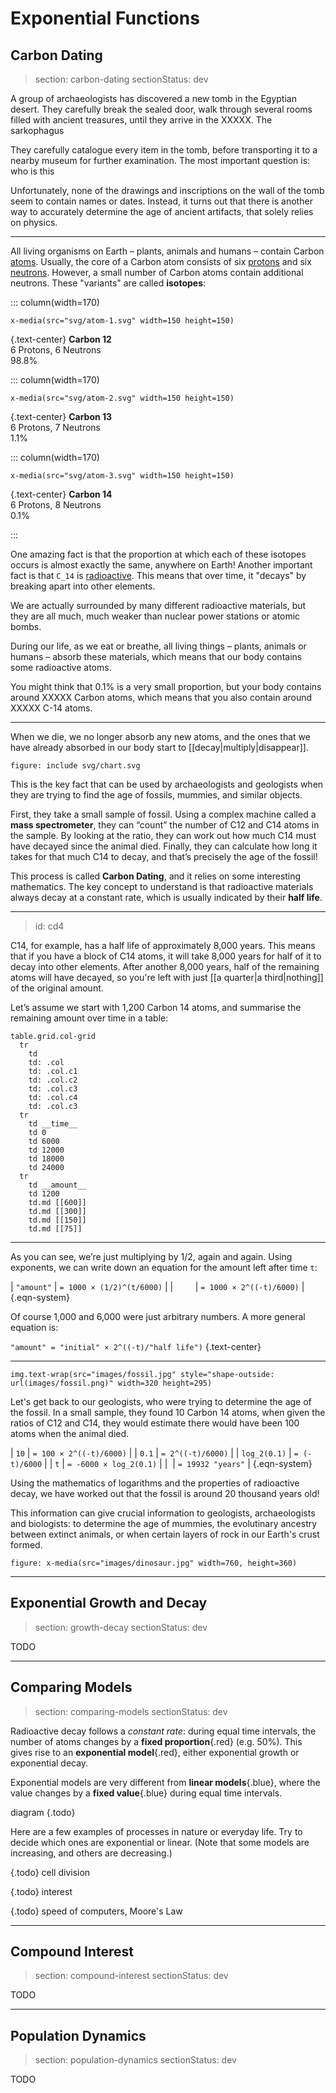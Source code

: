 # Exponential Functions

## Carbon Dating

> section: carbon-dating
> sectionStatus: dev

A group of archaeologists has discovered a new tomb in the Egyptian desert.
They carefully break the sealed door, walk through several rooms filled with
ancient treasures, until they arrive in the XXXXX. The sarkophagus 

They carefully catalogue every item in the tomb, before transporting it to a
nearby museum for further examination. The most important question is: who is
this

Unfortunately, none of the drawings and inscriptions on the wall of the tomb
seem to contain names or dates. Instead, it turns out that there is another way
to accurately determine the age of ancient artifacts, that solely relies on
physics.

---

All living organisms on Earth – plants, animals and humans – contain Carbon
[atoms](gloss:atom). Usually, the core of a Carbon atom consists of six
[protons](gloss:proton) and six [neutrons](gloss:protons). However, a small
number of Carbon atoms contain additional neutrons. These "variants" are called
__isotopes__:

::: column(width=170)

    x-media(src="svg/atom-1.svg" width=150 height=150)

{.text-center} __Carbon 12__  
6 Protons, 6 Neutrons  
98.8%

::: column(width=170)

    x-media(src="svg/atom-2.svg" width=150 height=150)

{.text-center} __Carbon 13__  
6 Protons, 7 Neutrons  
1.1%

::: column(width=170)

    x-media(src="svg/atom-3.svg" width=150 height=150)

{.text-center} __Carbon 14__  
6 Protons, 8 Neutrons  
0.1%

:::

One amazing fact is that the proportion at which each of these isotopes occurs
is almost exactly the same, anywhere on Earth! Another important fact is that
`C_14` is [radioactive](gloss:radioactive). This means that over time, it
"decays" by breaking apart into other elements.

We are actually surrounded by many different radioactive materials, but they are
all much, much weaker than nuclear power stations or atomic bombs.

During our life, as we eat or breathe, all living things – plants, animals or
humans – absorb these materials, which means that our body contains some
radioactive atoms.

You might think that 0.1% is a very small proportion, but your body contains
around XXXXX Carbon atoms, which means that you also contain around XXXXX
C-14 atoms.

---

When we die, we no longer absorb any new atoms, and the ones that we have
already absorbed in our body start to [[decay|multiply|disappear]].

    figure: include svg/chart.svg

This is the key fact that can be used by archaeologists and geologists when
they are trying to find the age of fossils, mummies, and similar objects.

First, they take a small sample of fossil. Using a complex machine called a
__mass spectrometer__, they can “count” the number of C12 and C14 atoms in the
sample. By looking at the ratio, they can work out how much C14 must have
decayed since the animal died. Finally, they can calculate how long it
takes for that much C14 to decay, and that’s precisely the age of the fossil!

This process is called __Carbon Dating__, and it relies on some interesting
mathematics. The key concept to understand is that radioactive materials always
decay at a constant rate, which is usually indicated by their __half life__.

---
> id: cd4

C14, for example, has a half life of approximately 8,000 years. This means that
if you have a block of C14 atoms, it will take 8,000 years for half of it to
decay into other elements. After another 8,000 years, half of the remaining
atoms will have decayed, so you're left with just [[a quarter|a third|nothing]]
of the original amount.

Let’s assume we start with 1,200 Carbon 14 atoms, and summarise the remaining
amount over time in a table:

    table.grid.col-grid
      tr
        td
        td: .col
        td: .col.c1
        td: .col.c2
        td: .col.c3
        td: .col.c4
        td: .col.c3
      tr
        td __time__
        td 0
        td 6000
        td 12000
        td 18000
        td 24000
      tr
        td __amount__
        td 1200
        td.md [[600]]
        td.md [[300]]
        td.md [[150]]
        td.md [[75]]

---

As you can see, we’re just multiplying by 1/2, again and again. Using exponents,
we can write down an equation for the amount left after time `t`:

| `"amount"` | `= 1000 × (1/2)^(t/6000)` |
|            | `= 1000 × 2^((-t)/6000)`  |
{.eqn-system}

Of course 1,000 and 6,000 were just arbitrary numbers. A more general equation
is:

`"amount" = "initial" × 2^((-t)/"half life")` {.text-center}

---

    img.text-wrap(src="images/fossil.jpg" style="shape-outside: url(images/fossil.png)" width=320 height=295)

Let's get back to our geologists, who were trying to determine the age of the
fossil. In a small sample, they found 10 Carbon 14 atoms, when given the ratios
of C12 and C14, they would estimate there would have been 100 atoms when the
animal died.

|         `10` | `= 100 × 2^((-t)/6000)` |
|        `0.1` | `= 2^((-t)/6000)`       |
| `log_2(0.1)` | `= (-t)/6000`           |
|          `t` | `= -6000 × log_2(0.1)`  |
|              | `= 19932 "years"`       |
{.eqn-system}

Using the mathematics of logarithms and the properties of radioactive decay, we
have worked out that the fossil is around 20 thousand years old!

This information can give crucial information to geologists, archaeologists and
biologists: to determine the age of mummies, the evolutinary ancestry between
extinct animals, or when certain layers of rock in our Earth's crust formed.

    figure: x-media(src="images/dinosaur.jpg" width=760, height=360)

---

## Exponential Growth and Decay

> section: growth-decay
> sectionStatus: dev

TODO

---

## Comparing Models

> section: comparing-models
> sectionStatus: dev

Radioactive decay follows a _constant rate_: during equal time intervals, the
number of atoms changes by a __fixed proportion__{.red} (e.g. 50%). This gives
rise to an __exponential model__{.red}, either exponential growth or
exponential decay.

Exponential models are very different from __linear models__{.blue}, where the
value changes by a __fixed value__{.blue} during equal time intervals.

diagram {.todo}

Here are a few examples of processes in nature or everyday life. Try to decide
which ones are exponential or linear. (Note that some models are increasing, 
and others are decreasing.)

{.todo} cell division

{.todo} interest

{.todo} speed of computers, Moore's Law

---

## Compound Interest

> section: compound-interest
> sectionStatus: dev

TODO

---

## Population Dynamics

> section: population-dynamics
> sectionStatus: dev

TODO
